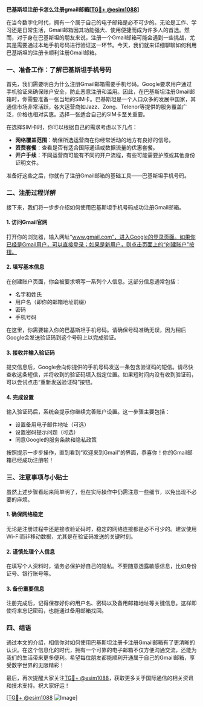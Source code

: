 **巴基斯坦注册卡怎么注册gmail邮箱[[TG💪+ @esim1088](https://t.me/s/esim1088)]**

在当今数字化时代，拥有一个属于自己的电子邮箱是必不可少的。无论是工作、学习还是日常生活，Gmail邮箱因其功能强大、使用便捷而成为许多人的首选。然而，对于身在巴基斯坦的朋友来说，注册一个Gmail邮箱可能会遇到一些挑战，尤其是需要通过本地手机号码进行验证这一环节。今天，我们就来详细聊聊如何利用巴基斯坦的注册卡顺利注册Gmail邮箱。

### 一、准备工作：了解巴基斯坦手机号码

首先，我们需要明白为什么注册Gmail邮箱需要手机号码。Google要求用户通过手机验证来确保账户安全，防止恶意注册和滥用。因此，在巴基斯坦注册Gmail邮箱时，你需要准备一张当地的SIM卡。巴基斯坦是一个人口众多的发展中国家，其通信市场非常活跃，各大运营商如Jazz、Zong、Telenor等提供的服务覆盖广泛，价格也相对实惠。选择一张适合自己的SIM卡至关重要。

在选择SIM卡时，你可以根据自己的需求考虑以下几点：
- **网络覆盖范围**：确保所选运营商在你经常活动的地方有良好的信号。
- **资费套餐**：查看是否有适合国际通话或数据流量的优惠套餐。
- **开户手续**：不同运营商可能有不同的开户流程，有些可能需要护照或其他身份证明文件。

准备好这些之后，你就有了注册Gmail邮箱的基础工具——巴基斯坦手机号码。

### 二、注册过程详解

接下来，我们将一步步介绍如何使用巴基斯坦手机号码成功注册Gmail邮箱。

#### 1. 访问Gmail官网

打开你的浏览器，输入网址“www.gmail.com”，进入Google的登录页面。如果你已经是Gmail用户，可以直接登录；如果是新用户，则点击页面上的“创建账户”按钮。

#### 2. 填写基本信息

在创建账户页面，你会被要求填写一系列个人信息。这部分信息通常包括：
- 名字和姓氏
- 用户名（即你的邮箱地址前缀）
- 密码
- 手机号码

在这里，你需要输入你的巴基斯坦手机号码。请确保号码准确无误，因为稍后Google会发送验证码到这个号码上以完成验证。

#### 3. 接收并输入验证码

提交信息后，Google会向你提供的手机号码发送一条包含验证码的短信。请尽快查收这条短信，并将收到的验证码填入指定位置。如果短时间内没有收到验证码，可以尝试点击“重新发送验证码”按钮。

#### 4. 完成设置

输入验证码后，系统会提示你继续完善账户设置。这一步骤主要包括：
- 设置备用电子邮件地址（可选）
- 设置密码提示问题（可选）
- 同意Google的服务条款和隐私政策

按照提示一步步操作，直到看到“欢迎来到Gmail”的界面，恭喜你！你的Gmail邮箱已经成功注册啦！

### 三、注意事项与小贴士

虽然上述步骤看起来简单明了，但在实际操作中仍需注意一些细节，以免出现不必要的麻烦。

#### 1. 确保网络稳定

无论是注册过程中还是接收验证码时，稳定的网络连接都是必不可少的。建议使用Wi-Fi而非移动数据，尤其是在验证码发送的关键时刻。

#### 2. 谨慎处理个人信息

在填写个人资料时，请务必保护好自己的隐私。不要随意透露敏感信息，比如身份证号、银行账号等。

#### 3. 备份重要信息

注册完成后，记得保存好你的用户名、密码以及备用邮箱地址等关键信息。这样即使将来忘记密码，也能通过备用邮箱找回。

### 四、结语

通过本文的介绍，相信你对如何使用巴基斯坦注册卡注册Gmail邮箱有了更清晰的认识。在这个信息化的时代，拥有一个可靠的电子邮箱不仅方便沟通交流，还能为我们的生活带来更多便利。希望每位朋友都能顺利开通属于自己的Gmail邮箱，享受数字世界的无限精彩！

最后，再次提醒大家关注[TG💪+ @esim1088](https://t.me/s/esim1088)，获取更多关于国际通信的相关资讯和技术支持。祝大家好运！

[[TG💪+ @esim1088](https://t.me/s/esim1088) ![Image](https://i.postimg.cc/4NQfJmqS/Snipaste-2025-05-13-00-14-12.png)]